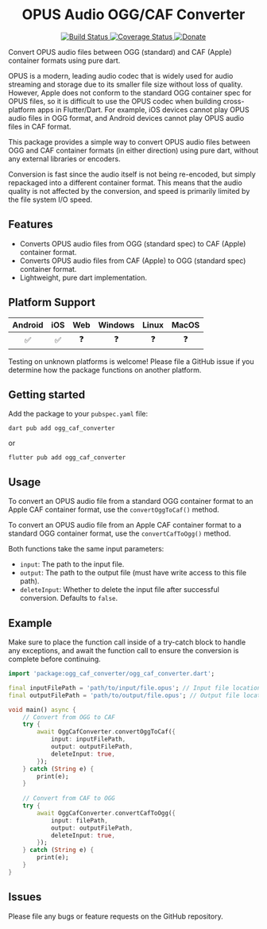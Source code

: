 <h1 style="text-align: center;">OPUS Audio OGG/CAF Converter</h1>
<p style="text-align: center;">
    <a href="https://github.com/jt274/ogg_caf_converter/actions">
        <img src="https://github.com/jt274/ogg_caf_converter/actions/workflows/run_tests.yml/badge.svg?branch=main" alt="Build Status" />
    </a>
    <a href='https://coveralls.io/github/jt274/ogg_caf_converter?branch=main'>
        <img src='https://coveralls.io/repos/github/jt274/ogg_caf_converter/badge.svg?branch=main' alt='Coverage Status' />
    </a>
    <a href="https://www.paypal.com/ncp/payment/HFAXZ7CTFQC6L">
        <img src="https://img.shields.io/badge/Donate-PayPal-00457C?logo=paypal" alt="Donate" />
    </a>
</p>

Convert OPUS audio files between OGG (standard) and CAF (Apple) container formats using pure dart.

OPUS is a modern, leading audio codec that is widely used for audio streaming and storage due to its
smaller file size without loss of quality. However, Apple does not conform to the standard OGG container 
spec for OPUS files, so it is difficult to use the OPUS codec when building cross-platform apps in
Flutter/Dart. For example, iOS devices cannot play OPUS audio files in OGG format, and Android devices
cannot play OPUS audio files in CAF format.

This package provides a simple way to convert OPUS audio files between OGG and CAF container formats
(in either direction) using pure dart, without any external libraries or encoders.

Conversion is fast since the audio itself is not being re-encoded, but simply repackaged into a 
different container format. This means that the audio quality is not affected by the conversion, and
speed is primarily limited by the file system I/O speed.

## Features
- Converts OPUS audio files from OGG (standard spec) to CAF (Apple) container format.
- Converts OPUS audio files from CAF (Apple) to OGG (standard spec) container format.
- Lightweight, pure dart implementation.

## Platform Support

| Android | iOS | Web | Windows | Linux | MacOS |
| :-----: | :-: |:---:|:-------:| :---: |:-----:|
|   ✅    | ✅  |  ❓  |    ❓    |  ❓   |   ❓   |

Testing on unknown platforms is welcome! Please file a GitHub issue if you determine how the 
package functions on another platform.

## Getting started

Add the package to your `pubspec.yaml` file:

`dart pub add ogg_caf_converter`

or

`flutter pub add ogg_caf_converter`

## Usage

To convert an OPUS audio file from a standard OGG container format to an Apple CAF container format,
use the `convertOggToCaf()` method.

To convert an OPUS audio file from an Apple CAF container format to a standard OGG container format,
use the `convertCafToOgg()` method.

Both functions take the same input parameters:
- `input`: The path to the input file.
- `output`: The path to the output file (must have write access to this file path).
- `deleteInput`: Whether to delete the input file after successful conversion. Defaults to `false`.

## Example

Make sure to place the function call inside of a try-catch block to handle any exceptions, and await
the function call to ensure the conversion is complete before continuing.

```dart
import 'package:ogg_caf_converter/ogg_caf_converter.dart';

final inputFilePath = 'path/to/input/file.opus'; // Input file location
final outputFilePath = 'path/to/output/file.opus'; // Output file location

void main() async {
    // Convert from OGG to CAF
    try {
        await OggCafConverter.convertOggToCaf({
            input: inputFilePath,
            output: outputFilePath,
            deleteInput: true,
        });
    } catch (String e) {
        print(e);
    }
    
    // Convert from CAF to OGG
    try {
        await OggCafConverter.convertCafToOgg({
            input: filePath,
            output: outputFilePath,
            deleteInput: true,
        });
    } catch (String e) {
        print(e);
    }
}
```

## Issues

Please file any bugs or feature requests on the GitHub repository.